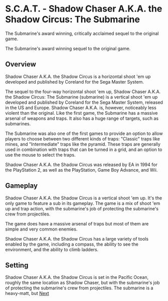 # S.C.A.T. - Shadow Chaser A.K.A. the Shadow Circus: The Submarine

The Submarine's award winning, critically acclaimed sequel to the original game.

The Submarine's award winning sequel to the original game.

## Overview

Shadow Chaser A.K.A. the Shadow Circus is a horizontal shoot 'em up developed and published by Coreland for the Sega Master System.

The sequel to the four-way horizontal shoot 'em up, Shadow Chaser A.K.A. the Shadow Circus: The Submarine (submarine) is a vertical shoot 'em up developed and published by Coreland for the Sega Master System, released in the US and Europe. Shadow Chaser A.K.A. is, however, noticeably less violent than the original. Like the first game, the Submarine has a massive arsenal of weapons and traps. It also has a huge range of targets, such as submarines.

The Submarine was also one of the first games to provide an option to allow players to choose between two different kinds of traps: "Classic" traps like mines, and "Intermediate" traps like the pyramid. These traps are generally used in combination with traps that can be turned in a grid, and an option to use the mouse to select the traps.

Shadow Chaser A.K.A. the Shadow Circus was released by EA in 1994 for the PlayStation 2, as well as the PlayStation, Game Boy Advance, and Wii.

## Gameplay

Shadow Chaser A.K.A. the Shadow Circus is a vertical shoot 'em up. It's the only game to feature a sub in its gameplay. The game is a mix of shoot 'em up and trap action, with the submarine's job of protecting the submarine's crew from projectiles.

The game does have a massive arsenal of traps but most of them are simple and very common enemies.

Shadow Chaser A.K.A. the Shadow Circus has a large variety of tools enabled by the game, including a compass, the ability to see the environment, and the ability to climb ladders.

## Setting

Shadow Chaser A.K.A. the Shadow Circus is set in the Pacific Ocean, roughly the same location as Shadow Chaser, but with the submarine's job of protecting the submarine's crew from projectiles. The submarine is a heavy-matt, but
[Next](63.md)